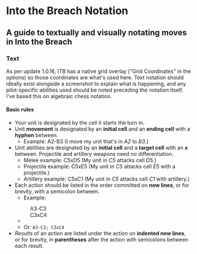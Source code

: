 # Into the Breach Notation

## A guide to textually and visually notating moves in Into the Breach

### Text

As per update 1.0.16, ITB has a native grid overlay ("Grid Coordinates" in the options) so those coordinates are what's used here. Text notation should ideally exist alongside a screenshot to explain what is happening, and any pilot-specific abilities used should be noted preceding the notation itself. I've based this on algebraic chess notation.

#### Basic rules

- Your unit is designated by the cell it starts the turn in.
- Unit **movement** is designated by an **initial cell** and an **ending cell** with a **hyphen** between.
  - Example: A2-B3 (I move my unit that's in *A2* to *B3*.)
- Unit abilities are designated by an **initial cell** and a **target cell** with an **x** between. Projectile and artillery weapons need no differentiation.
  - Melee example: C5xD5 (My unit in *C5* attacks cell *D5*.)
  - Projectile example: C5xE5 (My unit in *C5* attacks cell *E5* with a projectile.)
  - Artillery example: C5xC1 (My unit in *C5* attacks cell *C1* with artillery.)
- Each action should be listed in the order committed on **new lines**, or for brevity, with a semicolon between.
  - Example:
  - ![A3-C3 new line C3xC4](image1.png)
  - Or: `A3-C3; C3xC4`
- *Results* of an action are listed under the action on **indented new lines**, or for brevity, in **parentheses** after the action with semicolons between each result.
